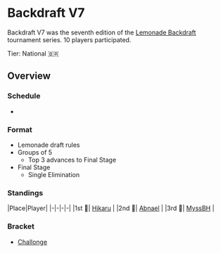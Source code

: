 # Backdraft V7

Backdraft V7 was the seventh edition of the [Lemonade Backdraft](bdmain.md) tournament series.
10 players participated.

Tier: National :brazil:

## Overview

### Schedule
- 

### Format
- Lemonade draft rules
- Groups of 5
    - Top 3 advances to Final Stage
- Final Stage
    - Single Elimination

### Standings

|Place|Player|
|-|-|-|-|
|1st :1st_place_medal:| [Hikaru](../../players/brazilian/hikky.md) |
|2nd :2nd_place_medal:| [Abnael](../../players/brazilian/abnael.md) |
|3rd :3rd_place_medal:| [MyssBH](../../players/brazilian/myssbh.md) |

### Bracket
- [Challonge](https://challonge.com/BDV7)